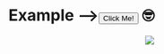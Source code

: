 <h1>Example --><a href="https://dieselgank.github.io/bengkelgo_kasir_test/index.html" target="_blank"><button type="button">Click Me!</button></a> &#129299;</h1>
<div align="center">
  <img src="https://raw.githubusercontent.com/dieselgank/picture/main/b1e39737454a05c0056d8794fbff6038.jpg">
</div>

<br>
